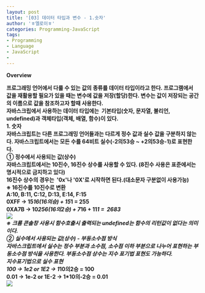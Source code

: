 ```yaml
---
layout: post
title: '[03] 데이터 타입과 변수 - 1.숫자'
author: 'ㅎ엘로이ㅎ'
categories: Programming-JavaScript
tags:
- Programming
- Language
- JavaScript
-
---
```



<script> location.href='https://cafe.naver.com/develoid/701739' ; </script>

<span><strong><span>Overview</span></strong></span><div><b></div><div><span>프로그래밍 언어에서 다룰 수 있는 값의 종류를&nbsp;</span><b><span>데이터 타입</span></b><span>이라고 한다. 프로그램에서 값을 재활용할 필요가 있을 때는&nbsp;</span><b><span>변수</span></b><span>에 값을 저장(할당)한다.&nbsp;</span><b><span>변수</span></b><span>는 값이 저장되는 공간의 이름으로 값을 참조하고자 할때 사용한다.</span></div><div><span>자바스크립에서 사용하는 데이터 타입에는 &nbsp;</span><b><span>기본타입(숫자, 문자열, 불리언, undefined)</span></b><span>과&nbsp;</span><b><span>객체타입(객체, 배열, 함수)</span></b><span>이 있다.</span></div><div><b></div><div><b><span>1. 숫자</span></b></div><div><b></div><div><span>자바스크립트는 다른 프로그래밍 언어들과는 다르게 정수 값과 실수 값을 구분하지 않는다. 자바스크립트에서는 모든 수를 64비트 실수(-2의53승 ~ +2의53승-1)로 표현한다.&nbsp;</span></div><div><b></div><div><b></div><div><b><span>① 정수에서 사용되는 값(상수)</span></b><b></div><div><b></div><div><span>자바스크립트에서는 10진수, 16진수 상수를 사용할 수 있다. (8진수 사용은 표준에서는 명시적으로 금지하고 있다)</span></div><div><span>16진수 상수의 경우는 &nbsp;'0x'나 '0X'로 시작하면 된다.(대소문자 구분없이 사용가능)</span></div><div><b></div><div><span>※&nbsp;16진수를 10진수로 변환</span></div><div><span>A:10, B:11, C:12, D:13, E:14, F:15</span></div><div><span>0XFF -&gt; 15*16(16의승) + 15*1 = 255</span></div><div><span>0XA7B -&gt; 10*256(16의2승) + 7*16 + 11*1 = &nbsp;2683</span></div><div><b></div><div><img src="https://dthumb-phinf.pstatic.net/?src=%22https%3A%2F%2Fcafeptthumb-phinf.pstatic.net%2F20140529_73%2Fzeroday7_14013231688328UHhi_PNG%2F%25BD%25BA%25C5%25A9%25B8%25B0%25BC%25A6_2014-05-29_%25BF%25C0%25C0%25FC_9.25.46.png%3Ftype%3Dw740%22&amp;type=cafe_wa740"><b></div><div><span>※ 크롬 콘솔창 사용시 함수호출시 출력되는 undefined는 함수의 리턴값이 없다는 의미이다.</span><b></div><div><b></div><div><b></div><div><b><span>② 실수에서 사용되는 값(상수) - 부동소수점 방식</span></b><b></div><div><b></div><div><span>자바스크립트에서 실수는 정수 부분과 소수점, 소수점 이하 부분으로 나누어 표현하는 부동소수점 방식을 사용한다. 부동소수점 상수는 지수 표기법 표현도 가능하다.</span></div><div><b></div><div><span>지수표기법으로 실수 표현</span></div><div><span>100 -&gt; 1e2 or 1E2 -&gt; 1*10의2승 = 100</span></div><div><span>0.01 -&gt; 1e-2 or 1E-2 -&gt; 1*10의-2승 = 0.01</span></div><div><b></div><div><img src="https://dthumb-phinf.pstatic.net/?src=%22https%3A%2F%2Fcafeptthumb-phinf.pstatic.net%2F20140529_108%2Fzeroday7_1401326347469xT1oX_PNG%2F%25BD%25BA%25C5%25A9%25B8%25B0%25BC%25A6_2014-05-29_%25BF%25C0%25C0%25FC_10.18.46.png%3Ftype%3Dw740%22&amp;type=cafe_wa740"><b></div><div><b></div><div><div><p><b></p></div></div>

